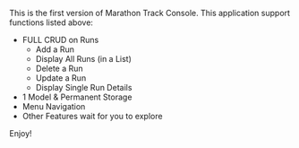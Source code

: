 This is the first version of Marathon Track Console.
This application support functions listed above: 
- FULL CRUD on Runs
    * Add a Run
    * Display All Runs (in a List)
    * Delete a Run
    * Update a Run
    * Display Single Run Details
- 1 Model & Permanent Storage
- Menu Navigation
- Other Features wait for you to explore

Enjoy!